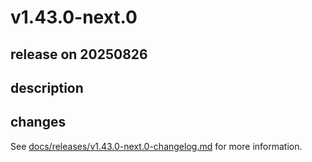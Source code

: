 # v1.43.0-next.0

## release on 20250826
## description
## changes
See <a href="https://github.com/backstage/backstage/blob/master/docs/releases/v1.43.0-next.0-changelog.md">docs/releases/v1.43.0-next.0-changelog.md</a> for more information.

